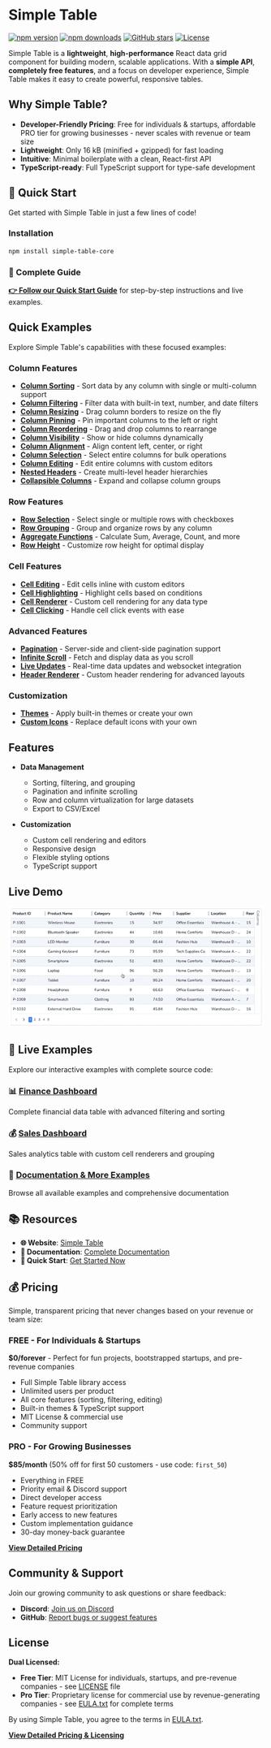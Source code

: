 # Simple Table

[![npm version](https://img.shields.io/npm/v/simple-table-core.svg)](https://www.npmjs.com/package/simple-table-core)
[![npm downloads](https://img.shields.io/npm/dm/simple-table-core.svg)](https://www.npmjs.com/package/simple-table-core)
[![GitHub stars](https://img.shields.io/github/stars/petera2c/simple-table.svg)](https://github.com/petera2c/simple-table)
[![License](https://img.shields.io/npm/l/simple-table-core.svg)](LICENSE)

Simple Table is a **lightweight**, **high-performance** React data grid component for building modern, scalable applications. With a **simple API**, **completely free features**, and a focus on developer experience, Simple Table makes it easy to create powerful, responsive tables.

## Why Simple Table?

- **Developer-Friendly Pricing**: Free for individuals & startups, affordable PRO tier for growing businesses - never scales with revenue or team size
- **Lightweight**: Only 16 kB (minified + gzipped) for fast loading
- **Intuitive**: Minimal boilerplate with a clean, React-first API
- **TypeScript-ready**: Full TypeScript support for type-safe development

## 🚀 Quick Start

Get started with Simple Table in just a few lines of code!

### Installation

```bash
npm install simple-table-core
```

### 📖 Complete Guide

**[👉 Follow our Quick Start Guide](https://www.simple-table.com/docs/quick-start)** for step-by-step instructions and live examples.

## Quick Examples

Explore Simple Table's capabilities with these focused examples:

### Column Features

- **[Column Sorting](https://www.simple-table.com/docs/column-sorting)** - Sort data by any column with single or multi-column support
- **[Column Filtering](https://www.simple-table.com/docs/column-filtering)** - Filter data with built-in text, number, and date filters
- **[Column Resizing](https://www.simple-table.com/docs/column-resizing)** - Drag column borders to resize on the fly
- **[Column Pinning](https://www.simple-table.com/docs/column-pinning)** - Pin important columns to the left or right
- **[Column Reordering](https://www.simple-table.com/docs/column-reordering)** - Drag and drop columns to rearrange
- **[Column Visibility](https://www.simple-table.com/docs/column-visibility)** - Show or hide columns dynamically
- **[Column Alignment](https://www.simple-table.com/docs/column-alignment)** - Align content left, center, or right
- **[Column Selection](https://www.simple-table.com/docs/column-selection)** - Select entire columns for bulk operations
- **[Column Editing](https://www.simple-table.com/docs/column-editing)** - Edit entire columns with custom editors
- **[Nested Headers](https://www.simple-table.com/docs/nested-headers)** - Create multi-level header hierarchies
- **[Collapsible Columns](https://www.simple-table.com/docs/collapsible-columns)** - Expand and collapse column groups

### Row Features

- **[Row Selection](https://www.simple-table.com/docs/row-selection)** - Select single or multiple rows with checkboxes
- **[Row Grouping](https://www.simple-table.com/docs/row-grouping)** - Group and organize rows by any column
- **[Aggregate Functions](https://www.simple-table.com/docs/aggregate-functions)** - Calculate Sum, Average, Count, and more
- **[Row Height](https://www.simple-table.com/docs/row-height)** - Customize row height for optimal display

### Cell Features

- **[Cell Editing](https://www.simple-table.com/docs/cell-editing)** - Edit cells inline with custom editors
- **[Cell Highlighting](https://www.simple-table.com/docs/cell-highlighting)** - Highlight cells based on conditions
- **[Cell Renderer](https://www.simple-table.com/docs/cell-renderer)** - Custom cell rendering for any data type
- **[Cell Clicking](https://www.simple-table.com/docs/cell-clicking)** - Handle cell click events with ease

### Advanced Features

- **[Pagination](https://www.simple-table.com/docs/pagination)** - Server-side and client-side pagination support
- **[Infinite Scroll](https://www.simple-table.com/docs/infinite-scroll)** - Fetch and display data as you scroll
- **[Live Updates](https://www.simple-table.com/docs/live-updates)** - Real-time data updates and websocket integration
- **[Header Renderer](https://www.simple-table.com/docs/header-renderer)** - Custom header rendering for advanced layouts

### Customization

- **[Themes](https://www.simple-table.com/docs/themes)** - Apply built-in themes or create your own
- **[Custom Icons](https://www.simple-table.com/docs/custom-icons)** - Replace default icons with your own

## Features

- **Data Management**

  - Sorting, filtering, and grouping
  - Pagination and infinite scrolling
  - Row and column virtualization for large datasets
  - Export to CSV/Excel

- **Customization**
  - Custom cell rendering and editors
  - Responsive design
  - Flexible styling options
  - TypeScript support

## Live Demo

<div align="center">
    <img src="https://github.com/petera2c/simple-table-marketing/blob/main/src/assets/simple-table-demo-fast.gif?raw=true" alt="Simple Table Demo" width="600" />
</div>

## 🎯 Live Examples

Explore our interactive examples with complete source code:

### 📊 **[Finance Dashboard](https://www.simple-table.com/examples/finance)**

Complete financial data table with advanced filtering and sorting

### 💰 **[Sales Dashboard](https://www.simple-table.com/examples/sales)**

Sales analytics table with custom cell renderers and grouping

### 📘 **[Documentation & More Examples](https://www.simple-table.com/docs/installation)**

Browse all available examples and comprehensive documentation

## 📚 Resources

- **🌐 Website**: [Simple Table](https://www.simple-table.com/)
- **📖 Documentation**: [Complete Documentation](https://www.simple-table.com/docs/installation)
- **🚀 Quick Start**: [Get Started Now](https://www.simple-table.com/docs/quick-start)

## 💰 Pricing

Simple, transparent pricing that never changes based on your revenue or team size:

### FREE - For Individuals & Startups

**$0/forever** - Perfect for fun projects, bootstrapped startups, and pre-revenue companies

- Full Simple Table library access
- Unlimited users per product
- All core features (sorting, filtering, editing)
- Built-in themes & TypeScript support
- MIT License & commercial use
- Community support

### PRO - For Growing Businesses

**$85/month** (50% off for first 50 customers - use code: `first_50`)

- Everything in FREE
- Priority email & Discord support
- Direct developer access
- Feature request prioritization
- Early access to new features
- Custom implementation guidance
- 30-day money-back guarantee

**[View Detailed Pricing](https://www.simple-table.com/pricing)**

## Community & Support

Join our growing community to ask questions or share feedback:

- **Discord**: [Join us on Discord](https://discord.gg/RvKHCfg3PC)
- **GitHub**: [Report bugs or suggest features](https://github.com/petera2c/simple-table/issues)

## License

**Dual Licensed:**

- **Free Tier**: MIT License for individuals, startups, and pre-revenue companies - see [LICENSE](LICENSE) file
- **Pro Tier**: Proprietary license for commercial use by revenue-generating companies - see [EULA.txt](EULA.txt) for complete terms

By using Simple Table, you agree to the terms in [EULA.txt](EULA.txt).

**[View Detailed Pricing & Licensing](https://www.simple-table.com/pricing)**
